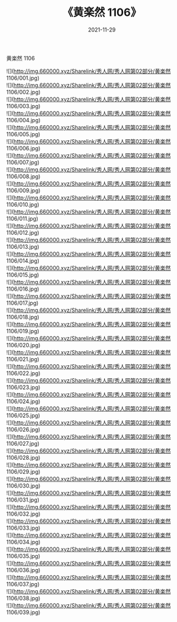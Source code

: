 ﻿---
layout: post
title:  《黄楽然 1106》
date:   2021-11-29
img: http://img.660000.xyz/Sharelink/秀人网/秀人网第02部分/黄楽然 1106/000.jpg
categories: [美女, 清纯, 唯美]
---

黄楽然 1106

  ![](http://img.660000.xyz/Sharelink/秀人网/秀人网第02部分/黄楽然 1106/001.jpg) <br> ![](http://img.660000.xyz/Sharelink/秀人网/秀人网第02部分/黄楽然 1106/002.jpg) <br> ![](http://img.660000.xyz/Sharelink/秀人网/秀人网第02部分/黄楽然 1106/003.jpg) <br> ![](http://img.660000.xyz/Sharelink/秀人网/秀人网第02部分/黄楽然 1106/004.jpg) <br> ![](http://img.660000.xyz/Sharelink/秀人网/秀人网第02部分/黄楽然 1106/005.jpg) <br> ![](http://img.660000.xyz/Sharelink/秀人网/秀人网第02部分/黄楽然 1106/006.jpg) <br> ![](http://img.660000.xyz/Sharelink/秀人网/秀人网第02部分/黄楽然 1106/007.jpg) <br> ![](http://img.660000.xyz/Sharelink/秀人网/秀人网第02部分/黄楽然 1106/008.jpg) <br> ![](http://img.660000.xyz/Sharelink/秀人网/秀人网第02部分/黄楽然 1106/009.jpg) <br> ![](http://img.660000.xyz/Sharelink/秀人网/秀人网第02部分/黄楽然 1106/010.jpg) <br> ![](http://img.660000.xyz/Sharelink/秀人网/秀人网第02部分/黄楽然 1106/011.jpg) <br> ![](http://img.660000.xyz/Sharelink/秀人网/秀人网第02部分/黄楽然 1106/012.jpg) <br> ![](http://img.660000.xyz/Sharelink/秀人网/秀人网第02部分/黄楽然 1106/013.jpg) <br> ![](http://img.660000.xyz/Sharelink/秀人网/秀人网第02部分/黄楽然 1106/014.jpg) <br> ![](http://img.660000.xyz/Sharelink/秀人网/秀人网第02部分/黄楽然 1106/015.jpg) <br> ![](http://img.660000.xyz/Sharelink/秀人网/秀人网第02部分/黄楽然 1106/016.jpg) <br> ![](http://img.660000.xyz/Sharelink/秀人网/秀人网第02部分/黄楽然 1106/017.jpg) <br> ![](http://img.660000.xyz/Sharelink/秀人网/秀人网第02部分/黄楽然 1106/018.jpg) <br> ![](http://img.660000.xyz/Sharelink/秀人网/秀人网第02部分/黄楽然 1106/019.jpg) <br> ![](http://img.660000.xyz/Sharelink/秀人网/秀人网第02部分/黄楽然 1106/020.jpg) <br> ![](http://img.660000.xyz/Sharelink/秀人网/秀人网第02部分/黄楽然 1106/021.jpg) <br> ![](http://img.660000.xyz/Sharelink/秀人网/秀人网第02部分/黄楽然 1106/022.jpg) <br> ![](http://img.660000.xyz/Sharelink/秀人网/秀人网第02部分/黄楽然 1106/023.jpg) <br> ![](http://img.660000.xyz/Sharelink/秀人网/秀人网第02部分/黄楽然 1106/024.jpg) <br> ![](http://img.660000.xyz/Sharelink/秀人网/秀人网第02部分/黄楽然 1106/025.jpg) <br> ![](http://img.660000.xyz/Sharelink/秀人网/秀人网第02部分/黄楽然 1106/026.jpg) <br> ![](http://img.660000.xyz/Sharelink/秀人网/秀人网第02部分/黄楽然 1106/027.jpg) <br> ![](http://img.660000.xyz/Sharelink/秀人网/秀人网第02部分/黄楽然 1106/028.jpg) <br> ![](http://img.660000.xyz/Sharelink/秀人网/秀人网第02部分/黄楽然 1106/029.jpg) <br> ![](http://img.660000.xyz/Sharelink/秀人网/秀人网第02部分/黄楽然 1106/030.jpg) <br> ![](http://img.660000.xyz/Sharelink/秀人网/秀人网第02部分/黄楽然 1106/031.jpg) <br> ![](http://img.660000.xyz/Sharelink/秀人网/秀人网第02部分/黄楽然 1106/032.jpg) <br> ![](http://img.660000.xyz/Sharelink/秀人网/秀人网第02部分/黄楽然 1106/033.jpg) <br> ![](http://img.660000.xyz/Sharelink/秀人网/秀人网第02部分/黄楽然 1106/034.jpg) <br> ![](http://img.660000.xyz/Sharelink/秀人网/秀人网第02部分/黄楽然 1106/035.jpg) <br> ![](http://img.660000.xyz/Sharelink/秀人网/秀人网第02部分/黄楽然 1106/036.jpg) <br> ![](http://img.660000.xyz/Sharelink/秀人网/秀人网第02部分/黄楽然 1106/037.jpg) <br> ![](http://img.660000.xyz/Sharelink/秀人网/秀人网第02部分/黄楽然 1106/038.jpg) <br> ![](http://img.660000.xyz/Sharelink/秀人网/秀人网第02部分/黄楽然 1106/039.jpg) <br>
